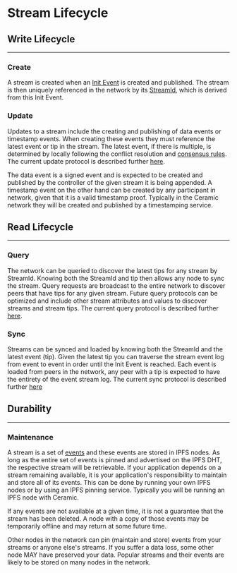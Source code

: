 # **Stream Lifecycle**

## **Write Lifecycle**

---

### **Create**

A stream is created when an [Init Event](event-log.md) is created and published. The stream is then uniquely referenced in the network by its [StreamId](uri-scheme.md), which is derived from this Init Event. 

### **Update**

Updates to a stream include the creating and publishing of data events or timestamp events. When creating these events they must reference the latest event or tip in the stream. The latest event, if there is multiple, is determined by locally following the conflict resolution and [consensus rules](consensus.md). The current update protocol is described further [here](../networking/tip-gossip.md). 

The data event is a signed event and is expected to be created and published by the controller of the given stream it is being appended. A timestamp event on the other hand can be created by any participant in network, given that it is a valid timestamp proof. Typically in the Ceramic network they will be created and published by a timestamping service. 

## **Read Lifecycle**

---

### **Query**

The network can be queried to discover the latest tips for any stream by StreamId. Knowing both the StreamId and tip then allows any node to sync the stream. Query requests are broadcast to the entire network to discover peers that have tips for any given stream. Future query protocols can be optimized and include other stream attributes and values to discover streams and stream tips. The current query protocol is described further [here](../networking/tip-queries.md). 

### **Sync**

Streams can be synced and loaded by knowing both the StreamId and the latest event (tip). Given the latest tip you can traverse the stream event log from event to event in order until the Init Event is reached. Each event is loaded from peers in the network, any peer with a tip is expected to have the entirety of the event stream log. The current sync protocol is described further [here](../networking/event-fetching.md) 

## **Durability**

---

### **Maintenance**
A stream is a set of [events](event-log.md) and these events are stored in IPFS nodes. As long as the entire set of events is pinned and advertised on the IPFS DHT, the respective stream will be retrievable. If your application depends on a stream remaining available, it is your application's responsibility to maintain and store all of its events. This can be done by running your own IPFS nodes or by using an IPFS pinning service. Typically you will be running an IPFS node with Ceramic. 

If any events are not available at a given time, it is not a guarantee that the stream has been deleted. A node with a copy of those events
may be temporarily offline and may return at some future time.

Other nodes in the network can pin (maintain and store) events from your streams or anyone else's streams. If you suffer a data loss, some other node MAY have preserved your data. Popular streams and their events are likely to be stored on many nodes in the network. 
